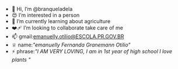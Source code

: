 - 👋 Hi, I’m @branqueladela
- 😍 I’m interested in a person
- 🌱 I’m currently learning about agriculture
- ❤️‍🩹 I’m looking to collaborate take care of me
- 📫 gmail:emanuelly.otilio@ESCOLA.PR.GOV.BR
- ♕ name:*"emanuelly Fernanda Granemann Otilio"*
- ⚡ phrase:*"I AM VERY LOVING, I am in 1st year of high school I love plants
"*
<!---
branqueladela/branqueladela is a ✨ special ✨ repository because its `README.md` (this file) appears on your GitHub profile.
You can click the Preview link to take a look at your changes.
--->
